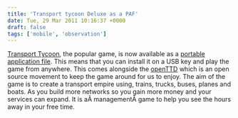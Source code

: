 ```yaml
---
title: 'Transport tycoon Deluxe as a PAF'
date: Tue, 29 Mar 2011 10:16:37 +0000
draft: false
tags: ['mobile', 'observation']
---
```


[Transport Tycoon](http://en.wikipedia.org/wiki/Transport_Tycoon), the popular game, is now available as a [portable application file](http://portableapps.com/apps/games/openttd_portable). This means that you can install it on a USB key and play the game from anywhere. This comes alongside the [openTTD](http://www.openttd.org/en/) which is an open source movement to keep the game around for us to enjoy. The aim of the game is to create a transport empire using, trains, trucks, buses, planes and boats. As you build more networks so you gain more money and your services can expand. It is aÂ managementÂ game to help you see the hours away in your free time.